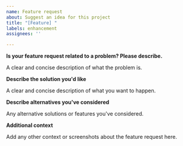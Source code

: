 ```yaml
---
name: Feature request
about: Suggest an idea for this project
title: "[Feature] "
labels: enhancement
assignees: ''

---
```


**Is your feature request related to a problem? Please describe.**

A clear and concise description of what the problem is.

**Describe the solution you'd like**

A clear and concise description of what you want to happen.

**Describe alternatives you've considered**

Any alternative solutions or features you've considered.

**Additional context**

Add any other context or screenshots about the feature request here.
